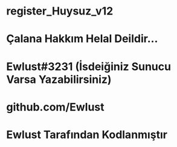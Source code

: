 # register_Huysuz_v12
# Çalana Hakkım Helal Deildir...
# Ewlust#3231 (İsdeiğiniz Sunucu Varsa Yazabilirsiniz)
# github.com/Ewlust
# Ewlust Tarafından Kodlanmıştır
